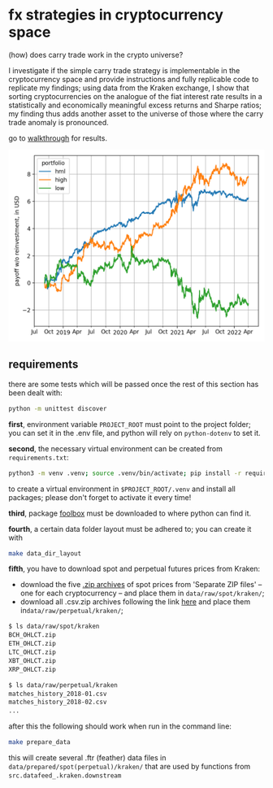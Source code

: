 # fx strategies in cryptocurrency space

(how) does carry trade work in the crypto universe?

I investigate if the simple carry trade strategy is implementable in the cryptocurrency space and provide instructions and fully replicable code to replicate my findings; using data from the Kraken exchange, I show that sorting cryptocurrencies on the analogue of the fiat interest rate results in a statistically and economically meaningful excess returns and Sharpe ratios; my finding thus adds another asset to the universe of those where the carry trade anomaly is pronounced.

go to [walkthrough](./walkthrough.ipynb) for results.

![crypto carry performance](output/figures/carry-pnl.png "crypto carry performance")

## requirements
there are some tests which will be passed once the rest of this section has been 
dealt with:
```bash
python -m unittest discover
```

**first**, environment variable `PROJECT_ROOT` must point to the project folder; 
you can set it in the .env file, and python will rely on `python-dotenv` to set it.

**second**, the necessary virtual environment can be created from `requirements.txt`: 
```bash
python3 -m venv .venv; source .venv/bin/activate; pip install -r requirements.txt
```
to create a virtual environment in `$PROJECT_ROOT/.venv` and install all packages;
please don't forget to activate it every time!

**third**, package [foolbox](https://github.com/ipozdeev/foolbox) must be downloaded to where 
python can find it.

**fourth**, a certain data folder layout must be adhered to; you can create it with
```bash
make data_dir_layout
```

**fifth**, you have to download
spot and perpetual futures prices from Kraken: 
- download the five [.zip archives](https://support.kraken.com/hc/en-us/articles/360047124832-Downloadable-historical-OHLCVT-Open-High-Low-Close-Volume-Trades-data) 
of spot prices from 'Separate ZIP files' &ndash; one for each cryptocurrency &ndash; and place them in `data/raw/spot/kraken/`;
- download all .csv.zip archives following the link [here](https://support.kraken.com/hc/en-us/articles/360022835871-Historical-Data)
and place them in`data/raw/perpetual/kraken/`;

```bash
$ ls data/raw/spot/kraken
BCH_OHLCT.zip
ETH_OHLCT.zip
LTC_OHLCT.zip
XBT_OHLCT.zip
XRP_OHLCT.zip
```

```bash
$ ls data/raw/perpetual/kraken
matches_history_2018-01.csv
matches_history_2018-02.csv
...
```

after this the following should work when run in the command line:
```bash
make prepare_data
```

this will create several .ftr (feather) data files in `data/prepared/spot(perpetual)/kraken/` 
that are used by functions from `src.datafeed_.kraken.downstream`
 